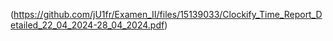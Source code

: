 (https://github.com/jU1fr/Examen_II/files/15139033/Clockify_Time_Report_Detailed_22_04_2024-28_04_2024.pdf)

